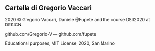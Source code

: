 ## Cartella di Gregorio Vaccari ##

2020 © Gregorio Vaccari, Daniele @Fupete and the course DSII2020 at DESIGN.


github.com/Gregorio-V — github.com/fupete

Educational purposes, MIT License, 2020, San Marino
